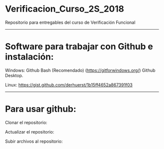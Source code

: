 # Verificacion_Curso_2S_2018
Repositorio para entregables del curso de Verificación Funcional

__________________________________________________________________________________________________________________________________________

# Software para trabajar con Github e instalación:

Windows:
Github Bash (Recomendado) (https://gitforwindows.org/)
Github Desktop.

Linux:
https://gist.github.com/derhuerst/1b15ff4652a867391f03

__________________________________________________________________________________________________________________________________________

# Para usar github:

Clonar el repositorio:

Actualizar el repositorio:

Subir archivos al repositorio:
